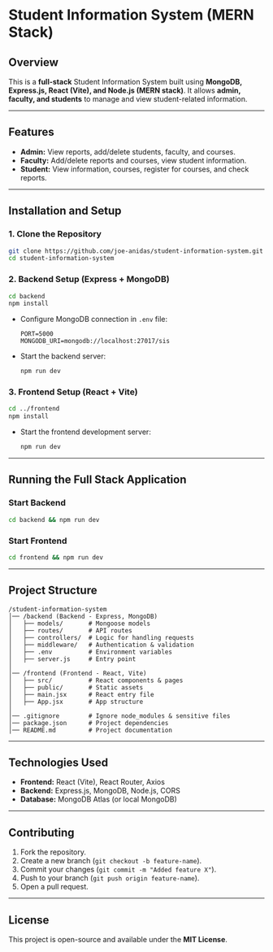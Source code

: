 # Student Information System (MERN Stack)

## Overview
This is a **full-stack** Student Information System built using **MongoDB, Express.js, React (Vite), and Node.js (MERN stack)**. It allows **admin, faculty, and students** to manage and view student-related information.

---

## Features
- **Admin:** View reports, add/delete students, faculty, and courses.
- **Faculty:** Add/delete reports and courses, view student information.
- **Student:** View information, courses, register for courses, and check reports.

---

## Installation and Setup
### 1. Clone the Repository
```bash
git clone https://github.com/joe-anidas/student-information-system.git
cd student-information-system
```

### 2. Backend Setup (Express + MongoDB)
```bash
cd backend
npm install
```
- Configure MongoDB connection in `.env` file:
  ```env
  PORT=5000
  MONGODB_URI=mongodb://localhost:27017/sis
  ```
- Start the backend server:
  ```bash
  npm run dev
  ```

### 3. Frontend Setup (React + Vite)
```bash
cd ../frontend
npm install
```
- Start the frontend development server:
  ```bash
  npm run dev
  ```

---

## Running the Full Stack Application
### **Start Backend**
```bash
cd backend && npm run dev
```
### **Start Frontend**
```bash
cd frontend && npm run dev
```

---

## Project Structure
```
/student-information-system
│── /backend (Backend - Express, MongoDB)
│   ├── models/       # Mongoose models
│   ├── routes/       # API routes
│   ├── controllers/  # Logic for handling requests
│   ├── middleware/   # Authentication & validation
│   ├── .env          # Environment variables
│   ├── server.js     # Entry point
│
│── /frontend (Frontend - React, Vite)
│   ├── src/          # React components & pages
│   ├── public/       # Static assets
│   ├── main.jsx      # React entry file
│   ├── App.jsx       # App structure
│
│── .gitignore        # Ignore node_modules & sensitive files
│── package.json      # Project dependencies
│── README.md         # Project documentation
```

---

## Technologies Used
- **Frontend:** React (Vite), React Router, Axios
- **Backend:** Express.js, MongoDB, Node.js, CORS
- **Database:** MongoDB Atlas (or local MongoDB)

---

## Contributing
1. Fork the repository.
2. Create a new branch (`git checkout -b feature-name`).
3. Commit your changes (`git commit -m "Added feature X"`).
4. Push to your branch (`git push origin feature-name`).
5. Open a pull request.

---

## License
This project is open-source and available under the **MIT License**.

